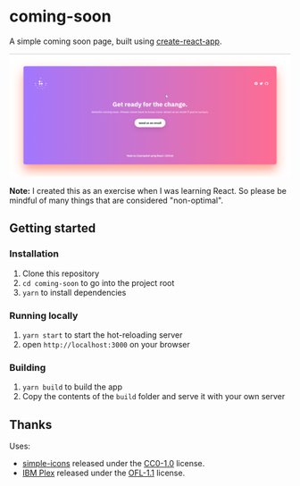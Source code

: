 # coming-soon

A simple coming soon page, built using [create-react-app](https://github.com/facebook/create-react-app).

<p align="center">
  <img src="./docs/Screenshot.png" alt="Coming soon page" width="738">
</p>

**Note:** I created this as an exercise when I was learning React. So please be mindful of many things that are considered "non-optimal".

## Getting started

### Installation

1. Clone this repository
2. `cd coming-soon` to go into the project root
3. `yarn` to install dependencies

### Running locally

1. `yarn start` to start the hot-reloading server
2. open `http://localhost:3000` on your browser

### Building

1. `yarn build` to build the app
2. Copy the contents of the `build` folder and serve it with your own server

## Thanks

Uses:

- [simple-icons](https://github.com/simple-icons/simple-icons) released under the [CC0-1.0](https://github.com/simple-icons/simple-icons/blob/develop/LICENSE.md) license.
- [IBM Plex](https://github.com/IBM/plex) released under the [OFL-1.1](https://github.com/IBM/plex/blob/master/LICENSE.txt) license.
